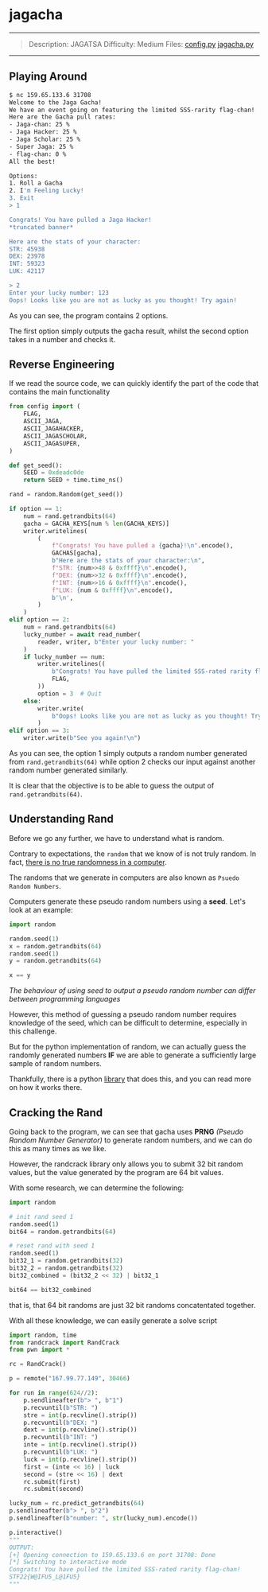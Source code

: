 # jagacha
---

> Description: JAGATSA
> Difficulty: Medium
> Files: [config.py](./config.py) [jagacha.py](./jagacha.py)

---

## Playing Around

```bash
$ nc 159.65.133.6 31708
Welcome to the Jaga Gacha!
We have an event going on featuring the limited SSS-rarity flag-chan!
Here are the Gacha pull rates:
- Jaga-chan: 25 %
- Jaga Hacker: 25 %
- Jaga Scholar: 25 %
- Super Jaga: 25 %
- flag-chan: 0 %
All the best!

Options:
1. Roll a Gacha
2. I'm Feeling Lucky!
3. Exit
> 1

Congrats! You have pulled a Jaga Hacker!
*truncated banner*

Here are the stats of your character:
STR: 45938
DEX: 23978
INT: 59323
LUK: 42117

> 2
Enter your lucky number: 123
Oops! Looks like you are not as lucky as you thought! Try again!
```

As you can see, the program contains 2 options.

The first option simply outputs the gacha result, whilst the second option takes in a number and checks it.

## Reverse Engineering

If we read the source code, we can quickly identify the part of the code that contains the main functionality

```python
from config import (
    FLAG,
    ASCII_JAGA,
    ASCII_JAGAHACKER,
    ASCII_JAGASCHOLAR,
    ASCII_JAGASUPER,
)

def get_seed():
    SEED = 0xdeadc0de
    return SEED + time.time_ns()

rand = random.Random(get_seed())

if option == 1:
    num = rand.getrandbits(64)
    gacha = GACHA_KEYS[num % len(GACHA_KEYS)]
    writer.writelines(
        (
            f"Congrats! You have pulled a {gacha}!\n".encode(),
            GACHAS[gacha],
            b"Here are the stats of your character:\n",
            f"STR: {num>>48 & 0xffff}\n".encode(),
            f"DEX: {num>>32 & 0xffff}\n".encode(),
            f"INT: {num>>16 & 0xffff}\n".encode(),
            f"LUK: {num & 0xffff}\n".encode(),
            b'\n',
        )
    )
elif option == 2:
    num = rand.getrandbits(64)
    lucky_number = await read_number(
        reader, writer, b"Enter your lucky number: "
    )
    if lucky_number == num:
        writer.writelines((
            b"Congrats! You have pulled the limited SSS-rated rarity flag-chan!\n",
            FLAG,
        ))
        option = 3  # Quit
    else:
        writer.write(
            b"Oops! Looks like you are not as lucky as you thought! Try again!\n\n"
        )
elif option == 3:
    writer.write(b"See you again!\n")
```

As you can see, the option 1 simply outputs a random number generated from `rand.getrandbits(64)` while option 2 checks our input against another random number generated similarly.

It is clear that the objective is to be able to guess the output of `rand.getrandbits(64)`.

## Understanding Rand

Before we go any further, we have to understand what is random.

Contrary to expectations, the `random` that we know of is not truly random. In fact, [there is no true randomness in a computer](https://www.sciencefocus.com/future-technology/can-a-computer-generate-a-truly-random-number/).

The randoms that we generate in computers are also known as `Psuedo Random Numbers`.

Computers generate these pseudo random numbers using a **seed**. Let's look at an example:

```python
import random

random.seed(1)
x = random.getrandbits(64)
random.seed(1)
y = random.getrandbits(64)

x == y
```

_The behaviour of using seed to output a pseudo random number can differ between programming languages_

However, this method of guessing a pseudo random number requires knowledge of the seed, which can be difficult to determine, especially in this challenge.

But for the python implementation of random, we can actually guess the randomly generated numbers **IF** we are able to generate a sufficiently large sample of random numbers.

Thankfully, there is a python [library](https://github.com/tna0y/Python-random-module-cracker) that does this, and you can read more on how it works there.

## Cracking the Rand

Going back to the program, we can see that gacha uses **PRNG** _(Pseudo Random Number Generator)_ to generate random numbers, and we can do this as many times as we like.

However, the randcrack library only allows you to submit 32 bit random values, but the value generated by the program are 64 bit values.

With some research, we can determine the following:

```python
import random

# init rand seed 1
random.seed(1)
bit64 = random.getrandbits(64)

# reset rand with seed 1
random.seed(1)
bit32_1 = random.getrandbits(32)
bit32_2 = random.getrandbits(32)
bit32_combined = (bit32_2 << 32) | bit32_1

bit64 == bit32_combined
```

that is, that 64 bit randoms are just 32 bit randoms concatentated together.

With all these knowledge, we can easily generate a solve script

```python
import random, time
from randcrack import RandCrack
from pwn import *

rc = RandCrack()

p = remote("167.99.77.149", 30466)

for run in range(624//2):
    p.sendlineafter(b"> ", b"1")
    p.recvuntil(b"STR: ")
    stre = int(p.recvline().strip())
    p.recvuntil(b"DEX: ")
    dext = int(p.recvline().strip())
    p.recvuntil(b"INT: ")
    inte = int(p.recvline().strip())
    p.recvuntil(b"LUK: ")
    luck = int(p.recvline().strip())
    first = (inte << 16) | luck
    second = (stre << 16) | dext
    rc.submit(first)
    rc.submit(second)

lucky_num = rc.predict_getrandbits(64)
p.sendlineafter(b"> ", b"2")
p.sendlineafter(b"number: ", str(lucky_num).encode())

p.interactive()
"""
OUTPUT:
[+] Opening connection to 159.65.133.6 on port 31708: Done
[*] Switching to interactive mode
Congrats! You have pulled the limited SSS-rated rarity flag-chan!
STF22{W@IFU5_L@1FU5}
"""
```
